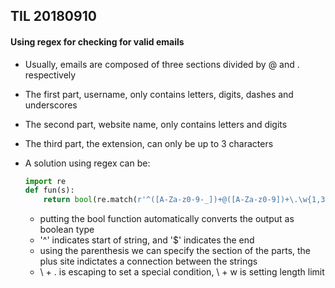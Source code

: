 ## TIL 20180910

#### Using regex for checking for valid emails

- Usually, emails are composed of three sections divided by @ and . respectively

- The first part, username, only contains letters, digits, dashes and underscores

- The second part, website name, only contains letters and digits

- The third part, the extension, can only be up to 3 characters

- A solution using regex can be:

  ```python
  import re
  def fun(s):
      return bool(re.match(r'^([A-Za-z0-9-_])+@([A-Za-z0-9])+\.\w{1,3}$', s))
  ```

  - putting the bool function automatically converts the output as boolean type
  - '^' indicates start of string, and '$' indicates the end
  - using the parenthesis we can specify the section of the parts, the plus site indictates a connection between the strings
  - \ + . is escaping to set a special condition, \ + w is setting length limit